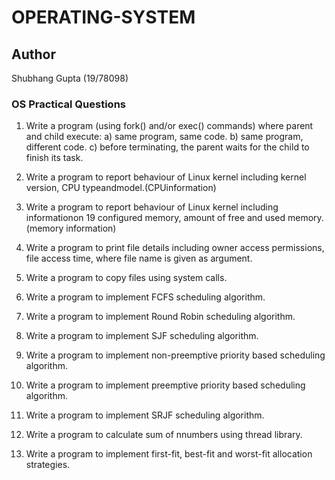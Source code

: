 # OPERATING-SYSTEM

## Author

Shubhang Gupta (19/78098)

### OS Practical Questions

1. Write a program (using fork() and/or exec() commands) where parent and child execute:
    a) same program, same code.
    b) same program, different code.
    c) before terminating, the parent waits for the child to finish its task.

2. Write a program to report behaviour of Linux kernel including kernel version, CPU typeandmodel.(CPUinformation)

3. Write a program to report behaviour of Linux kernel including informationon 19 configured memory, amount of free and used memory. (memory information)

4. Write a program to print file details including owner access permissions, file access time, where file name is given as argument.

5. Write a program to copy files using system calls.

6. Write a program to implement FCFS scheduling algorithm.

7. Write a program to implement Round Robin scheduling algorithm.

8. Write a program to implement SJF scheduling algorithm.

9. Write a program to implement non-preemptive priority based scheduling algorithm.

10. Write a program to implement preemptive priority based scheduling algorithm.

11. Write a program to implement SRJF scheduling algorithm.

12. Write a program to calculate sum of nnumbers using thread library.

13. Write a program to implement first-fit, best-fit and worst-fit allocation strategies.

